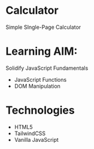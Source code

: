 # Calculator
Simple SIngle-Page Calculator

# Learning AIM:
Solidify JavaScript Fundamentals
- JavaScript Functions
- DOM Manipulation

# Technologies
- HTML5
- TailwindCSS
- Vanilla JavaScript
